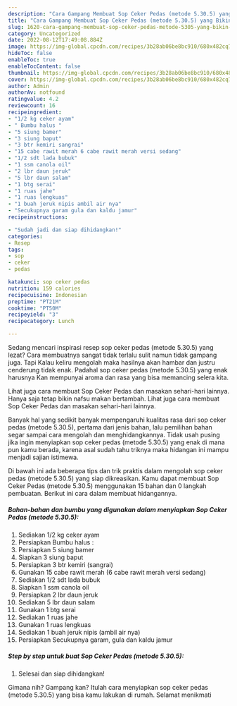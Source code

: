 ```yaml
---
description: "Cara Gampang Membuat Sop Ceker Pedas (metode 5.30.5) yang Bikin Ngiler "
title: "Cara Gampang Membuat Sop Ceker Pedas (metode 5.30.5) yang Bikin Ngiler "
slug: 1620-cara-gampang-membuat-sop-ceker-pedas-metode-5305-yang-bikin-ngiler
category: Uncategorized
date: 2022-08-12T17:49:08.884Z
image: https://img-global.cpcdn.com/recipes/3b28ab06be8bc910/680x482cq70/sop-ceker-pedas-metode-5305-foto-resep-utama.jpg
hideToc: false
enableToc: true
enableTocContent: false
thumbnail: https://img-global.cpcdn.com/recipes/3b28ab06be8bc910/680x482cq70/sop-ceker-pedas-metode-5305-foto-resep-utama.jpg
cover: https://img-global.cpcdn.com/recipes/3b28ab06be8bc910/680x482cq70/sop-ceker-pedas-metode-5305-foto-resep-utama.jpg
author: Admin
authorAv: notfound
ratingvalue: 4.2
reviewcount: 16
recipeingredient:
- "1/2 kg ceker ayam"
- " Bumbu halus "
- "5 siung bamer"
- "3 siung baput"
- "3 btr kemiri sangrai"
- "15 cabe rawit merah 6 cabe rawit merah versi sedang"
- "1/2 sdt lada bubuk"
- "1 ssm canola oil"
- "2 lbr daun jeruk"
- "5 lbr daun salam"
- "1 btg serai"
- "1 ruas jahe"
- "1 ruas lengkuas"
- "1 buah jeruk nipis ambil air nya"
- "Secukupnya garam gula dan kaldu jamur"
recipeinstructions:

- "Sudah jadi dan siap dihidangkan!"
categories:
- Resep
tags:
- sop
- ceker
- pedas

katakunci: sop ceker pedas 
nutrition: 159 calories
recipecuisine: Indonesian
preptime: "PT21M"
cooktime: "PT50M"
recipeyield: "3"
recipecategory: Lunch

---
```



Sedang mencari inspirasi resep sop ceker pedas (metode 5.30.5) yang lezat? Cara membuatnya sangat tidak terlalu sulit namun tidak gampang juga. Tapi Kalau keliru mengolah maka hasilnya akan hambar dan justru cenderung tidak enak. Padahal sop ceker pedas (metode 5.30.5) yang enak harusnya Kan mempunyai aroma dan rasa yang bisa memancing selera kita.


Lihat juga cara membuat Sop Ceker Pedas dan masakan sehari-hari lainnya. Hanya saja tetap bikin nafsu makan bertambah. Lihat juga cara membuat Sop Ceker Pedas dan masakan sehari-hari lainnya.

Banyak hal yang sedikit banyak mempengaruhi kualitas rasa dari sop ceker pedas (metode 5.30.5), pertama dari jenis bahan, lalu pemilihan bahan segar sampai cara mengolah dan menghidangkannya. Tidak usah pusing jika ingin menyiapkan sop ceker pedas (metode 5.30.5) yang enak di mana pun kamu berada, karena asal sudah tahu triknya maka hidangan ini mampu menjadi sajian istimewa.


Di bawah ini ada beberapa tips dan trik praktis dalam mengolah sop ceker pedas (metode 5.30.5) yang siap dikreasikan. Kamu dapat membuat Sop Ceker Pedas (metode 5.30.5) menggunakan 15 bahan dan 0 langkah pembuatan. Berikut ini cara dalam membuat hidangannya.

<!--inarticleads1-->

##### Bahan-bahan dan bumbu yang digunakan dalam menyiapkan Sop Ceker Pedas (metode 5.30.5):

1. Sediakan 1/2 kg ceker ayam
1. Persiapkan  Bumbu halus :
1. Persiapkan 5 siung bamer
1. Siapkan 3 siung baput
1. Persiapkan 3 btr kemiri (sangrai)
1. Gunakan 15 cabe rawit merah (6 cabe rawit merah versi sedang)
1. Sediakan 1/2 sdt lada bubuk
1. Siapkan 1 ssm canola oil
1. Persiapkan 2 lbr daun jeruk
1. Sediakan 5 lbr daun salam
1. Gunakan 1 btg serai
1. Sediakan 1 ruas jahe
1. Gunakan 1 ruas lengkuas
1. Sediakan 1 buah jeruk nipis (ambil air nya)
1. Persiapkan Secukupnya garam, gula dan kaldu jamur




<!--inarticleads2-->

##### Step by step untuk buat Sop Ceker Pedas (metode 5.30.5):


1. Selesai dan siap dihidangkan!



Gimana nih? Gampang kan? Itulah cara menyiapkan sop ceker pedas (metode 5.30.5) yang bisa kamu lakukan di rumah. Selamat menikmati
